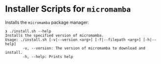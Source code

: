 # Installer Scripts for `micromamba`


Installs the `micromamba` package manager:
```
❯ ./install.sh --help
Installs the specified version of micromamba.
Usage: ./install.sh [-v|--version <arg>] [-f|--filepath <arg>] [-h|--help]
        -v, --version: The version of micromamba to download and install.
        -h, --help: Prints help
```
